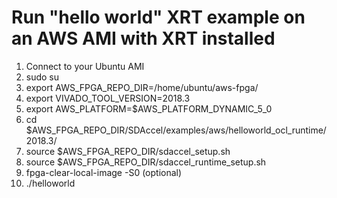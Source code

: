 # Run "hello world" XRT example on an AWS AMI with XRT installed

1. Connect to your Ubuntu AMI
2. sudo su
3. export AWS_FPGA_REPO_DIR=/home/ubuntu/aws-fpga/
4. export VIVADO_TOOL_VERSION=2018.3
5. export AWS_PLATFORM=$AWS_PLATFORM_DYNAMIC_5_0 
6. cd $AWS_FPGA_REPO_DIR/SDAccel/examples/aws/helloworld_ocl_runtime/2018.3/
7. source $AWS_FPGA_REPO_DIR/sdaccel_setup.sh
8. source $AWS_FPGA_REPO_DIR/sdaccel_runtime_setup.sh
9. fpga-clear-local-image -S0 (optional)
10. ./helloworld







